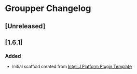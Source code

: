 <!-- Keep a Changelog guide -> https://keepachangelog.com -->

# Groupper Changelog

## [Unreleased]
## [1.6.1]
### Added
- Initial scaffold created from [IntelliJ Platform Plugin Template](https://github.com/JetBrains/intellij-platform-plugin-template)
